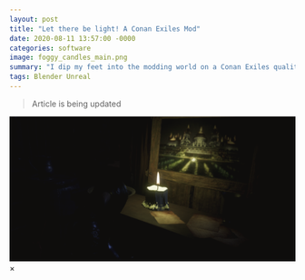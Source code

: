 ```yaml
---
layout: post
title: "Let there be light! A Conan Exiles Mod"
date: 2020-08-11 13:57:00 -0000
categories: software
image: foggy_candles_main.png
summary: "I dip my feet into the modding world on a Conan Exiles quality of life improvement!"
tags: Blender Unreal
---
```


> Article is being updated

<img id="myImg" src="/post_images/foggy_candles_main.png">

<!-- The Modal -->
<div id="myModal" class="modal">
  <span class="close">&times;</span>
  <img class="modal-content" id="img01">
  <div id="caption"></div>
</div>
